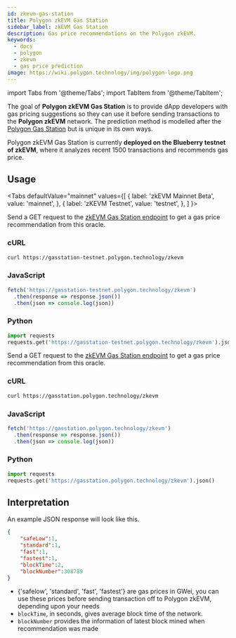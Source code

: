 ```yaml
---
id: zkevm-gas-station
title: Polygon zkEVM Gas Station
sidebar_label: zkEVM Gas Station
description: Gas price recommendations on the Polygon zkEVM.
keywords:
  - docs
  - polygon
  - zkevm
  - gas price prediction
image: https://wiki.polygon.technology/img/polygon-logo.png
---
```


import Tabs from '@theme/Tabs';
import TabItem from '@theme/TabItem';

The goal of **Polygon zkEVM Gas Station** is to provide dApp developers with gas pricing suggestions so they can use it before sending transactions to the **Polygon zkEVM** network. The prediction method is modelled after the [Polygon Gas Station](/develop/tools/polygon-gas-station.md) but is unique in its own ways.

Polygon zkEVM Gas Station is currently **deployed on the Blueberry testnet of zkEVM**, where it analyzes recent 1500 transactions and recommends gas price.

## Usage

<Tabs
  defaultValue="mainnet"
  values={[
    { label: 'zkEVM Mainnet Beta', value: 'mainnet', },
    { label: 'zKEVM Testnet', value: 'testnet', },
  ]
}>

<TabItem value="testnet">

Send a GET request to the [zkEVM Gas Station endpoint](https://gasstation-testnet.polygon.technology/zkevm) to get a gas price recommendation from this oracle.

### cURL

```bash
curl https://gasstation-testnet.polygon.technology/zkevm
```

### JavaScript

```javascript
fetch('https://gasstation-testnet.polygon.technology/zkevm')
  .then(response => response.json())
  .then(json => console.log(json))
```

### Python

```python
import requests
requests.get('https://gasstation-testnet.polygon.technology/zkevm').json()
```

</TabItem>

<TabItem value="mainnet">

Send a GET request to the [zkEVM Gas Station endpoint](https://gasstation.polygon.technology/zkevm) to get a gas price recommendation from this oracle.

### cURL

```bash
curl https://gasstation.polygon.technology/zkevm
```

### JavaScript

```javascript
fetch('https://gasstation.polygon.technology/zkevm')
  .then(response => response.json())
  .then(json => console.log(json))
```

### Python

```python
import requests
requests.get('https://gasstation.polygon.technology/zkevm').json()
```

</TabItem>
</Tabs>

## Interpretation

An example JSON response will look like this.

```json
{
    "safeLow":1,
    "standard":1,
    "fast":1,
    "fastest":1,
    "blockTime":2,
    "blockNumber":308789
}
```

- {'safelow', 'standard', 'fast', 'fastest'} are gas prices in GWei, you can use these prices before sending transaction off to Polygon zkEVM, depending upon your needs
- `blockTime`, in seconds, gives average block time of the network.
- `blockNumber` provides the information of latest block mined when recommendation was made
